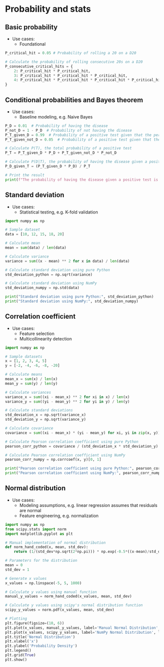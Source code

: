 # Probability and stats

## Basic probability

- Use cases:
    - Foundational

```python
P_critical_hit = 0.05 # Probability of rolling a 20 on a D20

# Calculate the probability of rolling consecutive 20s on a D20
P_consecutive_critical_hits = {
    2: P_critical_hit * P_critical_hit,
    3: P_critical_hit * P_critical_hit * P_critical_hit,
    4: P_critical_hit * P_critical_hit * P_critical_hit * P_critical_hit,
}

```


## Conditional probabilities and Bayes theorem

- Use cases:
    - Baseline modeling, e.g. Naive Bayes

```python
P_D = 0.01  # Probability of having the disease
P_not_D = 1 - P_D  # Probability of not having the disease
P_T_given_D = 0.99  # Probability of a positive test given that the person has the disease
P_T_given_not_D = 0.05  # Probability of a positive test given that the person does not have the disease

# Calculate P(T), the total probability of a positive test
P_T = P_T_given_D * P_D + P_T_given_not_D * P_not_D

# Calculate P(D|T), the probability of having the disease given a positive test
P_D_given_T = (P_T_given_D * P_D) / P_T

# Print the result
print(f"The probability of having the disease given a positive test is {P_D_given_T:.4f}")
```




## Standard deviation

- Use cases:
    - Statistical testing, e.g. K-fold validation

```python
import numpy as np

# Sample dataset
data = [10, 12, 15, 18, 20]

# Calculate mean
mean = sum(data) / len(data)

# Calculate variance
variance = sum((x - mean) ** 2 for x in data) / len(data)

# Calculate standard deviation using pure Python
std_deviation_python = np.sqrt(variance)

# Calculate standard deviation using NumPy
std_deviation_numpy = np.std(data)

print("Standard deviation using pure Python:", std_deviation_python)
print("Standard deviation using NumPy:", std_deviation_numpy)
```




## Correlation coefficient

- Use cases:
    - Feature selection
    - Multicollinearity detection

```python
import numpy as np

# Sample datasets
x = [1, 2, 3, 4, 5]
y = [-2, -4, -6, -8, -20]

# Calculate means
mean_x = sum(x) / len(x)
mean_y = sum(y) / len(y)

# Calculate variances
variance_x = sum((xi - mean_x) ** 2 for xi in x) / len(x)
variance_y = sum((yi - mean_y) ** 2 for yi in y) / len(y)

# Calculate standard deviations
std_deviation_x = np.sqrt(variance_x)
std_deviation_y = np.sqrt(variance_y)

# Calculate covariance
covariance = sum((xi - mean_x) * (yi - mean_y) for xi, yi in zip(x, y)) / len(x)

# Calculate Pearson correlation coefficient using pure Python
pearson_corr_python = covariance / (std_deviation_x * std_deviation_y)

# Calculate Pearson correlation coefficient using NumPy
pearson_corr_numpy = np.corrcoef(x, y)[0, 1]

print("Pearson correlation coefficient using pure Python:", pearson_corr_python)
print("Pearson correlation coefficient using NumPy:", pearson_corr_numpy)
```






## Normal distribution

- Use cases:
    - Modeling assumptions, e.g. linear regression assumes that residuals are normal
    - Feature engineering, e.g. normalization

```python
import numpy as np
from scipy.stats import norm
import matplotlib.pyplot as plt

# Manual implementation of normal distribution
def norm_hand_coded(x, mean, std_dev):
    return (1/(std_dev*np.sqrt(2*np.pi))) * np.exp(-0.5*((x-mean)/std_dev)**2)

# Parameters for the distribution
mean = 0
std_dev = 1

# Generate x values
x_values = np.linspace(-5, 5, 1000)

# Calculate y values using manual function
manual_y_values = norm_hand_coded(x_values, mean, std_dev)

# Calculate y values using scipy's normal distribution function
scipy_y_values = norm.pdf(x_values, mean, std_dev)

# Plotting
plt.figure(figsize=(10, 6))
plt.plot(x_values, manual_y_values, label='Manual Normal Distribution', lw=10)
plt.plot(x_values, scipy_y_values, label='NumPy Normal Distribution', lw=3)
plt.title('Normal Distribution')
plt.xlabel('x')
plt.ylabel('Probability Density')
plt.legend()
plt.grid(True)
plt.show()
```









